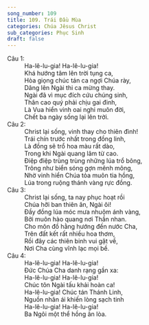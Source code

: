 ```yaml
---
song_number: 109
title: 109. Trái Đầu Mùa
categories: Chúa Jêsus Christ
sub_categories: Phục Sinh
draft: false
---
```

<dl><dt>Câu 1:</dt><dd data-verse="1">Ha-lê-lu-gia! Ha-lê-lu-gia! <br/>Khá hướng tâm lên trời tụng ca, <br/>Hòa giọng chúc tán ca ngợi Chúa rày, <br/>Dâng lên Ngài thi ca mừng thay. <br/>Ngài đã vì mục đích cứu chúng sinh, <br/>Thân cao quý phải chịu gai đinh, <br/>Là Vua hiển vinh oai nghi muôn đời, <br/>Chết ba ngày sống lại lên trời. </dd><dt>Câu 2:</dt><dd data-verse="2">Christ lại sống, vinh thay cho thiên đình! <br/>Trái chín trước nhất trong đồng linh, <br/>Là đồng sẽ trổ hoa màu rất dào, <br/>Trong khi Ngài quang lâm từ cao. <br/>Điệp điệp trùng trùng những lúa trổ bông, <br/>Trông như biển sóng gợn mênh mông, <br/>Nhờ vinh hiển Chúa tỏa muôn tia hồng, <br/>Lúa trong ruộng thánh vàng rực đồng. </dd><dt>Câu 3:</dt><dd data-verse="3">Christ lại sống, ta nay phục hoạt rồi <br/>Chúa hỡi ban thiên ân, Ngài ôi! <br/>Đầy đồng lúa móc mưa nhuộm ánh vàng, <br/>Bởi muôn hào quang nơi Thần nhan. <br/>Cho môn đồ hằng hướng đến nước Cha, <br/>Trên đất kết rất nhiều hoa thơm, <br/>Rồi đây các thiên binh vui gặt về, <br/>Nơi Cha cùng vĩnh lạc mọi bề. </dd><dt>Câu 4:</dt><dd data-verse="4">Ha-lê-lu-gia! Ha-lê-lu-gia! <br/>Đức Chúa Cha danh rạng gần xa: <br/>Ha-lê-lu-gia! Ha-lê-lu-gia! <br/>Chúc tôn Ngài tấu khải hoàn ca! <br/>Ha-lê-lu-gia! Chúc tán Thánh Linh, <br/>Nguồn nhân ái khiến lòng sạch tinh <br/>Ha-lê-lu-gia! Ha-lê-lu-gia! <br/>Ba Ngôi một thể hồng ân lòa. </dd></dl>